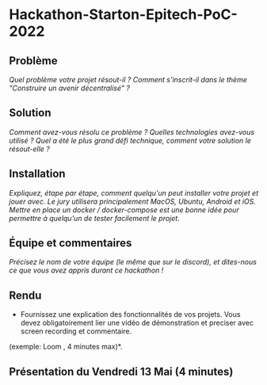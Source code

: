 # Hackathon-Starton-Epitech-PoC-2022

## Problème
*Quel problème votre projet résout-il ? Comment s'inscrit-il dans le thème "Construire un avenir décentralisé" ?*

## Solution
*Comment avez-vous résolu ce problème ? Quelles technologies avez-vous utilisé ? Quel a été le plus grand défi technique, comment votre solution le résout-elle ?*

## Installation
*Expliquez, étape par étape, comment quelqu'un peut installer votre projet et jouer avec. Le jury utilisera principalement MacOS, Ubuntu, Android et iOS. Mettre en place un docker / docker-compose est une bonne idée pour permettre à quelqu'un de tester facilement le projet.*

## Équipe et commentaires
*Précisez le nom de votre équipe (le même que sur le discord), et dites-nous ce que vous avez appris durant ce hackathon !*

## Rendu
* Fournissez une explication des fonctionnalités de vos projets. Vous devez obligatoirement lier une vidéo de démonstration et preciser avec screen recording et commentaire.

(exemple: Loom , 4 minutes max)*.

## Présentation du Vendredi 13 Mai (4 minutes)
